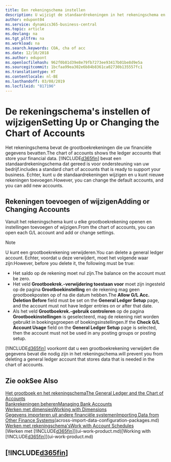 ```yaml
---
title: Een rekeningschema instellen
description: U wijzigt de standaardrekeningen in het rekeningschema en u kunt nieuwe rekeningen toevoegen.
author: edupont04
ms.service: dynamics365-business-central
ms.topic: article
ms.devlang: na
ms.tgt_pltfrm: na
ms.workload: na
ms.search.keywords: COA, cha of acc
ms.date: 12/10/2018
ms.author: edupont
ms.openlocfilehash: 962f0b81d39e8e79fb7273ee93417b01be8d9e5a
ms.sourcegitcommit: 1bcfaa99ea302e6b84b8361ca02730b135557fc1
ms.translationtype: HT
ms.contentlocale: nl-BE
ms.lasthandoff: 03/08/2019
ms.locfileid: "817196"
---
```

# <a name="setting-up-or-changing-the-chart-of-accounts"></a><span data-ttu-id="1dc9d-103">De rekeningschema's instellen of wijzigen</span><span class="sxs-lookup"><span data-stu-id="1dc9d-103">Setting Up or Changing the Chart of Accounts</span></span>
<span data-ttu-id="1dc9d-104">Het rekeningschema bevat de grootboekrekeningen die uw financiële gegevens bevatten.</span><span class="sxs-lookup"><span data-stu-id="1dc9d-104">The chart of accounts shows the ledger accounts that store your financial data.</span></span> [!INCLUDE[d365fin](includes/d365fin_md.md)] <span data-ttu-id="1dc9d-105">bevat een standaardrekeningschema dat gereed is voor ondersteuning van uw bedrijf.</span><span class="sxs-lookup"><span data-stu-id="1dc9d-105">includes a standard chart of accounts that is ready to support your business.</span></span>
<span data-ttu-id="1dc9d-106">Echter, kunt u de standaardrekeningen wijzigen en u kunt nieuwe rekeningen toevoegen.</span><span class="sxs-lookup"><span data-stu-id="1dc9d-106">However, you can change the default accounts, and you can add new accounts.</span></span>  

## <a name="adding-or-changing-accounts"></a><span data-ttu-id="1dc9d-107">Rekeningen toevoegen of wijzigen</span><span class="sxs-lookup"><span data-stu-id="1dc9d-107">Adding or Changing Accounts</span></span>
<span data-ttu-id="1dc9d-108">Vanuit het rekeningschema kunt u elke grootboekrekening openen en instellingen toevoegen of wijzigen.</span><span class="sxs-lookup"><span data-stu-id="1dc9d-108">From the chart of accounts, you can open each G/L account and add or change settings.</span></span>

> [!NOTE]  
>   <span data-ttu-id="1dc9d-109">U kunt een grootboekrekening verwijderen.</span><span class="sxs-lookup"><span data-stu-id="1dc9d-109">You can delete a general ledger account.</span></span> <span data-ttu-id="1dc9d-110">Echter, voordat u deze verwijdert, moet het volgende waar zijn:</span><span class="sxs-lookup"><span data-stu-id="1dc9d-110">However, before you delete it, the following must be true:</span></span>  
>  
>   * <span data-ttu-id="1dc9d-111">Het saldo op de rekening moet nul zijn.</span><span class="sxs-lookup"><span data-stu-id="1dc9d-111">The balance on the account must be zero.</span></span>  
>   * <span data-ttu-id="1dc9d-112">Het veld **Grootboekrek.-verwijdering toestaan voor** moet zijn ingesteld op de pagina **Grootboekinstelling** en de rekening mag geen grootboekposten op of na die datum hebben.</span><span class="sxs-lookup"><span data-stu-id="1dc9d-112">The **Allow G/L Acc. Deletion Before** field must be set on the **General Ledger Setup** page, and the account must not have ledger entries on or after that date.</span></span>  
>   * <span data-ttu-id="1dc9d-113">Als het veld **Grootboekrek.-gebruik controleren** op de pagina **Grootboekinstellingen** is geselecteerd, mag de rekening niet worden gebruikt in boekingsgroepen of boekingsinstellingen.</span><span class="sxs-lookup"><span data-stu-id="1dc9d-113">If the **Check G/L Account Usage** field on the **General Ledger Setup** page is selected, then the account must not be used in any posting groups or posting setup.</span></span>  

[!INCLUDE[d365fin](includes/d365fin_md.md)] <span data-ttu-id="1dc9d-114">voorkomt dat u een grootboekrekening verwijdert die gegevens bevat die nodig zijn in het rekeningschema.</span><span class="sxs-lookup"><span data-stu-id="1dc9d-114">will prevent you from deleting a general ledger account that stores data that is needed in the chart of accounts.</span></span>  

## <a name="see-also"></a><span data-ttu-id="1dc9d-115">Zie ook</span><span class="sxs-lookup"><span data-stu-id="1dc9d-115">See Also</span></span>
[<span data-ttu-id="1dc9d-116">Het grootboek en het rekeningschema</span><span class="sxs-lookup"><span data-stu-id="1dc9d-116">The General Ledger and the Chart of Accounts</span></span>](finance-general-ledger.md)  
[<span data-ttu-id="1dc9d-117">Bankrekeningen beheren</span><span class="sxs-lookup"><span data-stu-id="1dc9d-117">Managing Bank Accounts</span></span>](bank-manage-bank-accounts.md)  
[<span data-ttu-id="1dc9d-118">Werken met dimensies</span><span class="sxs-lookup"><span data-stu-id="1dc9d-118">Working with Dimensions</span></span>](finance-dimensions.md)  
<span data-ttu-id="1dc9d-119">[Gegevens importeren uit andere financiële systemen](across-import-data-configuration-packages.md)</span><span class="sxs-lookup"><span data-stu-id="1dc9d-119">[Importing Data from Other Finance Systems](across-import-data-configuration-packages.md)(across-import-data-configuration-packages.md)</span></span>  
[<span data-ttu-id="1dc9d-120">Werken met rekeningschema's</span><span class="sxs-lookup"><span data-stu-id="1dc9d-120">Work with Account Schedules</span></span>](bi-how-work-account-schedule.md)  
<span data-ttu-id="1dc9d-121">[Werken met [!INCLUDE[d365fin](includes/d365fin_md.md)]](ui-work-product.md)</span><span class="sxs-lookup"><span data-stu-id="1dc9d-121">[Working with [!INCLUDE[d365fin](includes/d365fin_md.md)]](ui-work-product.md)</span></span>  

## [!INCLUDE[d365fin](includes/free_trial_md.md)]
